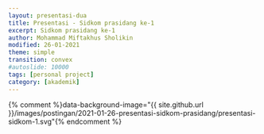 ```yaml
---
layout: presentasi-dua
title: Presentasi - Sidkom prasidang ke-1
excerpt: Sidkom prasidang ke-1
author: Mohammad Miftakhus Sholikin
modified: 26-01-2021
theme: simple
transition: convex
#autoslide: 10000 
tags: [personal project]
category: [akademik]
---
```




{% comment %}data-background-image="{{ site.github.url }}/images/postingan/2021-01-26-presentasi-sidkom-prasidang/presentasi-sidkom-1.svg"{% endcomment %}

<section
 data-markdown
 data-transition="zoom"
 id = "sampul">
 <script>
  <!-- .slide: class="center" -->
  <h4><a href = "{{ site.github.url }}/laman/akademik/"><b>Kajian <i>in silico</i> dan <i>in vitro</i> peptida antimikroba pada<br>ayam broiler dan anak babi</b></a></h4>
  <small><b>Mohammad Miftakhus Sholikin</b><br><br><small>Dibimbing oleh:</small><br>Prof. Dr. Ir. Nahrowi, MS.c.<br>Dr. Anuraga Jayanegara, S.Pt., M.Sc.<br>Prof. Dr. Ir. Aris Tri Wahyudi, M.S.</small>
 </script>
</section>

<section
 data-markdown
 data-transition="slide-in fade-out"
 id = "daftar-isi">
 <script>
 <h4 style="text-align:left"><a href="#/sampul">Daftar Isi</a></h4>
 <h4 style="text-align:left"><small><a href="{{ site.github.url }}/akademik/presentasi-sidkom-prasidang/?print-pdf#/sampul">Cetak</a></small></h4>
 <div class="two-column">
  <div>
   <p style="font-size:25px">
    <a href="#/pendahuluan">1. Pendahuluan</a><br><br>
     <a href="#/latar-belakang"><small>1.1 Latar belakang</small></a><br>
     <a href="#/ketergantungan"><small>1.2 Ketergantungan</small></a><br>
     <a href="#/ruang-lingkup"><small>1.3 Ruang lingkup</small></a><br>
    <br><a href="#/materi-metode">2. Materi dan Metode</a><br><br>
     <a href="#/aku"><small>2.1 AKU</small></a><br>
     <a href="#/meta-analisis"><small>2.2 Meta-analisis</small></a><br>
     <a href="#/clp1"><small>2.3 CLP1</small></a><br>
     <a href="#/antikanker"><small>2.4 Antikanker</small></a><br>
   </p>
  </div>
  <div>
   <p style="font-size:25px">
    <a href="#/hasil-pembahasan">3. Hasil dan Pembahasan</a><br><br>
     <a href="#/karakteristik-amp"><small>3.1 Karakteristik AMP</small></a><br>
     <a href="#/peptida-clp1"><small>3.2 Peptida CLP1</small></a><br>
     <a href="#/antikanker-maggot"><small>3.3 Antikanker dari maggot</small></a><br>
     <a href="#/meta-broiler-1"><small>3.4 Meta-analisis ayam broiler</small></a><br>
     <a href="#/meta-babi-1"><small>3.4 Meta-analisis anak babi</small></a><br>
    <br><a href="#/simpulan">4. Simpulan</a><br><br>
     <a href="#/simpulan-penelitian"><small>4.1 Simpulan</small></a><br>
   </p>
  </div>
 </div>
 </script>
</section>

<section
 data-markdown
 data-transition="slide-in fade-out"
 id = "pendahuluan">
 <script>
 <!-- .slide: class="center" -->
 <h4><a href="#/daftar-isi">Pendahuluan</a></h4>
 </script>
</section>

<section
 data-markdown
 data-transition="slide-in fade-out"
 id = "latar-belakang">
 <script>
 <h4><a href="#/daftar-isi">Latar belakang</a></h4>
 <div class="two-column">
   <div>
   <img src="{{ site.github.url }}/images/postingan/2021-01-26-presentasi-sidkom-prasidang/presentasi-sidkom-permasalahan.svg">
  </div>
  <div>
   <br><p align="justify" style="font-size:25px">Avilamycin, Bacitracin, Enramycin, Flavomycin, Halquinol, Lincomycin, Narasin, Salinomycin, Tiamulin, Tylosin, Virginiamycin, dan Adapted <a href="https://www.pubvet.com.br/uploads/564b4cc69fbde87e053e3ae1b6d1f29b.pdf">(Cardinal 2020)</a></p>
   <p style="font-size:25px">1. Residu<br> 2. Resistensi<br> 3. Alergi<br> 4. Kanker</p>
  </div>
 </div>
 </script>
</section>

<section
 data-markdown
 data-transition="slide-in fade-out"
 id = "ketergantungan">
 <script>
 <h4><a href="#/daftar-isi">Ketergantungan</a></h4>
 <div class="two-column">
   <div>
   <img src="{{ site.github.url }}/images/postingan/2021-01-26-presentasi-sidkom-prasidang/presentasi-sidkom-ketergantungan.svg">
  </div>
  <div>
   <br><p align="justify" style="font-size:25px">Lalu apa yang menyebabkan peternak bergantung dengan AIP?</a></p>
   <p style="font-size:25px">1. Efisiensi<br> 2. Tropis<br> 3. Penyakit<br> 4. <a href="https://en.wikipedia.org/wiki/Biosecurity"><b>Biosekuriti?</b></a></p>
  </div>
 </div>
 </script>
</section>

<section
 data-markdown
 data-transition="slide-in fade-out"
 id = "ruang-lingkup">
 <script>
 <h4><a href="#/daftar-isi">Ruang lingkup</a></h4>
 <p style="font-size:25px"><img src="{{ site.github.url }}/images/postingan/2021-01-26-presentasi-sidkom-prasidang/presentasi-sidkom-ruang-lingkup.svg", height=275px><br> Skema dan ruang lingkup penelitian</b></a></p>
 </script>
</section>

<section
 data-markdown
 data-transition="slide-in fade-out"
 id = "materi-metode">
 <script>
 <!-- .slide: class="center" -->
 <h4><a href="#/daftar-isi">Materi dan Metode</a></h4>
 </script>
</section>

<section
 data-markdown
 data-transition="slide-in fade-out"
 id = "aku">
 <script>
 <h4><a href="#/daftar-isi">Analisis komponen utama</a></h4>
 <div class="two-column">
   <div>
     <br><p align="justify" style="font-size:25px">Mereduksi data dari multivariabel menjadi komponen utama yang lebih sederhana</a></p>
     <p style="font-size:25px; color:#b32400">1. Data dari multivariabel<br> 2. Komponen utama<br> 3. Nilai eigen >1<br> 4. Grafik biplot</p>
  </div>
  <div>
   <img src="{{ site.github.url }}/images/postingan/2021-01-26-presentasi-sidkom-prasidang/presentasi-sidkom-aku.svg">
  </div>
 </div>
 </script>
</section>

<section
 data-markdown
 data-transition="slide-in fade-out"
 id = "meta-analisis">
 <script>
 <h4><a href="#/daftar-isi">Meta-analisis</a></h4>
 <div class="two-column">
   <div>
     <br><p align="justify" style="font-size:25px">Kuantifikasi hasil-hasil penelitian agar kajian menjadi komprehensif. Adapun pemilahan literatur mengacu pada PRISMA-P (<a href="https://www.bmj.com/lookup/doi/10.1136/bmj.g7647">Shamseer et al. 2015</a>)</p>
     <p style="font-size:25px; color:#b32400">1. Identifikasi<br> 2. Penyortiran<br> 3. Kelayakan<br> 4. Penyusunan data</p>
  </div>
  <div>
   <img src="{{ site.github.url }}/images/postingan/2021-01-26-presentasi-sidkom-prasidang/presentasi-sidkom-metal.svg">
  </div>
 </div>
 </script>
</section>

<section
 data-markdown
 data-transition="slide-in fade-out"
 id = "clp1">
 <script>
 <h4><a href="#/daftar-isi"><i>Cecropin like-peptide</i> 1</a></h4>
 <div class="two-column">
   <div>
     <br><p align="justify" style="font-size:25px">RNA diekstraksi dari maggot (<i>Hermitia illucens</i>)</p>
     <p style="font-size:25px; color:#b32400"><b>CLP1</b>: 5’-GGT TGG CGG AAG AGG GTC TTC; 3’- TTA TCC TTG TTG TGG TGG TCC ACC TCG<br></p>
  </div>
  <div>
   <img src="{{ site.github.url }}/images/postingan/2021-01-26-presentasi-sidkom-prasidang/presentasi-sidkom-pembuatan-clp1.svg">
  </div>
 </div>
 </script>
</section>

<section
 data-markdown
 data-transition="slide-in fade-out"
 id = "antikanker">
 <script>
 <h4><a href="#/daftar-isi">Antikanker</a></h4>
 <div class="two-column">
   <div>
     <br><p style="font-size:25px;">Ekstrak akuades dan etanol maggot</p>
     <p align="justify" style="font-size:25px">Sel kanker <b>MOLT4</b> (<a href="https://en.wikipedia.org/wiki/Acute_lymphoblastic_leukemia">leukemia limfoblastik akut</a>) dan <b>K562</b> (<a href="https://en.wikipedia.org/wiki/Chronic_myelogenous_leukemia">leukemia myelogenous kronis</a>)</p>
  </div>
  <div>
   <img src="{{ site.github.url }}/images/postingan/2021-01-26-presentasi-sidkom-prasidang/presentasi-sidkom-uji-antikanker.svg">
  </div>
 </div>
 </script>
</section>

<section
 data-markdown
 data-transition="slide-in fade-out"
 id = "hasil-pembahasan">
 <script>
 <!-- .slide: class="center" -->
 <h4><a href="#/daftar-isi">Hasil dan Pembahasan</a></h4>
 </script>
</section>

<section
 data-markdown
 data-transition="slide-in fade-out"
 id = "karakteristik-amp">
 <script>
 <h4><a href="#/daftar-isi">Karakteristik AMP</a></h4>
 <div>
   <p align="center" style="font-size:25px"><img src="{{ site.github.url }}/images/postingan/2021-01-26-presentasi-sidkom-prasidang/presentasi-sidkom-biplot-amp.svg", height=475px><br> Kuadran: 1. Jenis lain (KHM gram+) 2. α-heliks dan glisin 3. sistein (KHM khamir<br>dan gram-) 4. prolin (KHM fungi)</p>
 </div>
 </script>
</section>

<section
 data-markdown
 data-transition="slide-in fade-out"
 id = "peptida-clp1">
 <script>
 <h4><a href="#/daftar-isi">Peptida CLP1</a></h4>
 <div class="two-column">
  <div>
   <img src="{{ site.github.url }}/images/postingan/2021-01-26-presentasi-sidkom-prasidang/presentasi-sidkom-peptida-clp1.svg">
  </div>
   <div>
     <br><p style="font-size:25px;">Perlakuan</p>
     <p align="left" style="font-size:25px">1. Kontrol-<br> 2. <i>Green fluorescent</i> protein<br> 3. CLP1</p>
  </div>
 </div>
 </script>
</section>

<section
 data-markdown
 data-transition="slide-in fade-out"
 id = "antikanker-maggot">
 <script>
 <h4><a href="#/daftar-isi">Antikanker dari maggot</a></h4>
 <div class="one-half-column">
  <div>
   <img src="{{ site.github.url }}/images/postingan/2021-01-26-presentasi-sidkom-prasidang/presentasi-sidkom-ic50.png", height=475px>
  </div>
   <div>
     <br><p style="font-size:25px;">IC50</p>
     <p align="left" style="font-size:25px">1. Akuades<br> 2. Etanol</p>
  </div>
 </div>
 </script>
</section>

<section
 data-markdown
 data-transition="slide-in fade-out"
 id = "meta-broiler-1">
 <script>
 <h4><a href="#/daftar-isi">Meta-analisis ayam broiler</a></h4>
 <img src="{{ site.github.url }}/images/postingan/2021-01-26-presentasi-sidkom-prasidang/presentasi-sidkom-meta-broiler-01.png">
 </script>
</section>

<section
 data-markdown
 data-transition="slide-in fade-out"
 id = "meta-broiler-2">
 <script>
 <h4><a href="#/daftar-isi">Meta-analisis ayam broiler</a></h4>
 <img src="{{ site.github.url }}/images/postingan/2021-01-26-presentasi-sidkom-prasidang/presentasi-sidkom-meta-broiler-02.png">
 </script>
</section>

<section
 data-markdown
 data-transition="slide-in fade-out"
 id = "meta-babi-1">
 <script>
 <h4><a href="#/daftar-isi">Meta-analisis anak babi</a></h4>
 <img src="{{ site.github.url }}/images/postingan/2021-01-26-presentasi-sidkom-prasidang/presentasi-sidkom-meta-babi-01.png">
 </script>
</section>

<section
 data-markdown
 data-transition="slide-in fade-out"
 id = "meta-babi-2">
 <script>
 <h4><a href="#/daftar-isi">Meta-analisis anak babi</a></h4>
 <img src="{{ site.github.url }}/images/postingan/2021-01-26-presentasi-sidkom-prasidang/presentasi-sidkom-meta-babi-02.png">
 </script>
</section>

<section
 data-markdown
 data-transition="slide-in fade-out"
 id = "simpulan">
 <script>
 <!-- .slide: class="center" -->
 <h4><a href="#/daftar-isi">Simpulan</a></h4>
 </script>
</section>

<section
 data-markdown
 data-transition="slide-in fade-out"
 id = "simpulan-penelitian">
 <script>
 <!-- .slide: class="center" -->
 <h4><a href="#/daftar-isi">Simpulan</a></h4>
 <p align="justify" style="font-size:25px">Simpulannya, ayam broiler dan anak babi dapat dipicu performa pertumbuhannya menggunakan peptida antimikroba. Selain itu peptida antimikroba juga berperan dalam menurunkan rasio diare pada anak babi. Level optimal peptida antimikroba pada <b style="color:#b32400">ayam broiler adalah 337 dan 359 mg Kg<sup>-1</sup></b> masing-masing pada fase starter dan finisher secara berurutan. Adapun level optimal untuk <b style="color:#b32400">anak babi yaitu, 213 dan 221 mg Kg<sup>-1</sup></b> masing-masing pada fase 1 dan 2 secara berurutan. Selain itu peptida antimikroba asal maggot diduga memiliki aktivitas antikanker berdasarkan nilai IC50 ekstrak etanol. Yang mana IC50 <b style="color:#b32400">ekstrak etanol adalah 203.76 dan 246.2 μg mL<sup>-1</sup></b> masing-masing pada sel leukimia MOLT4 dan K562 secara berurutan.</p>
 </script>
</section>

<section
 data-markdown
 data-transition="zoom"
 id = "sampul-belakang">
 <script>
 <!-- .slide: class="center" -->
 Presentasi ini dibuat menggunakan [Reveal.js Demo Website](https://lab.hakim.se/reveal-js/#/)
 <p style="text-align:center;">
 <small>Kembali ke <a href="#/sampul">sampul</a> atau <a href="#/daftar-isi">daftar isi</a></small></a>
 </p>
 </script>
</section>